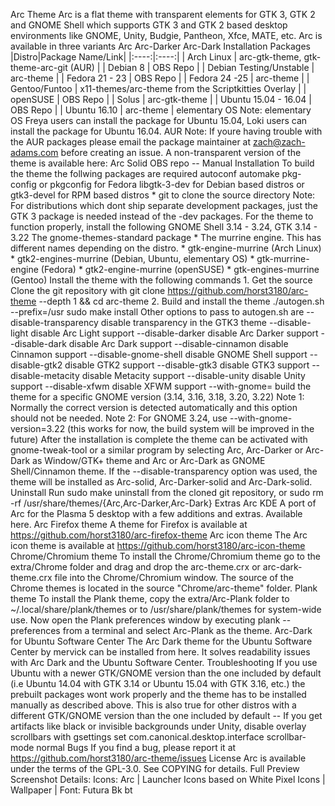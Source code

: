 Arc Theme Arc is a flat theme with transparent elements for GTK 3, GTK 2 and GNOME Shell which supports GTK 3 and GTK 2 based desktop environments like GNOME, Unity, Budgie, Pantheon, Xfce, MATE, etc. Arc is available in three variants Arc Arc-Darker Arc-Dark Installation Packages |Distro|Package Name/Link| |:----:|:----:| | Arch Linux | arc-gtk-theme, gtk-theme-arc-git (AUR) | | Debian 8 | OBS Repo | | Debian Testing/Unstable | arc-theme | | Fedora 21 - 23 | OBS Repo | | Fedora 24 -25 | arc-theme | | Gentoo/Funtoo | x11-themes/arc-theme from the Scriptkitties Overlay | | openSUSE | OBS Repo | | Solus | arc-gtk-theme | | Ubuntu 15.04 - 16.04 | OBS Repo | | Ubuntu 16.10 | arc-theme | elementary OS Note: elementary OS Freya users can install the package for Ubuntu 15.04, Loki users can install the package for Ubuntu 16.04. AUR Note: If youre having trouble with the AUR packages please email the package maintainer at zach@zach-adams.com before creating an issue. A non-transparent version of the theme is available here: Arc Solid OBS repo -- Manual Installation To build the theme the follwing packages are required autoconf automake pkg-config or pkgconfig for Fedora libgtk-3-dev for Debian based distros or gtk3-devel for RPM based distros * git to clone the source directory Note: For distributions which dont ship separate development packages, just the GTK 3 package is needed instead of the -dev packages. For the theme to function properly, install the following GNOME Shell 3.14 - 3.24, GTK 3.14 - 3.22 The gnome-themes-standard package * The murrine engine. This has different names depending on the distro. * gtk-engine-murrine (Arch Linux) * gtk2-engines-murrine (Debian, Ubuntu, elementary OS) * gtk-murrine-engine (Fedora) * gtk2-engine-murrine (openSUSE) * gtk-engines-murrine (Gentoo) Install the theme with the following commands 1. Get the source Clone the git repository with git clone https://github.com/horst3180/arc-theme --depth 1 && cd arc-theme 2. Build and install the theme ./autogen.sh --prefix=/usr sudo make install Other options to pass to autogen.sh are --disable-transparency disable transparency in the GTK3 theme --disable-light disable Arc Light support --disable-darker disable Arc Darker support --disable-dark disable Arc Dark support --disable-cinnamon disable Cinnamon support --disable-gnome-shell disable GNOME Shell support --disable-gtk2 disable GTK2 support --disable-gtk3 disable GTK3 support --disable-metacity disable Metacity support --disable-unity disable Unity support --disable-xfwm disable XFWM support --with-gnome=<version> build the theme for a specific GNOME version (3.14, 3.16, 3.18, 3.20, 3.22) Note 1: Normally the correct version is detected automatically and this option should not be needed. Note 2: For GNOME 3.24, use --with-gnome-version=3.22 (this works for now, the build system will be improved in the future) After the installation is complete the theme can be activated with gnome-tweak-tool or a similar program by selecting Arc, Arc-Darker or Arc-Dark as Window/GTK+ theme and Arc or Arc-Dark as GNOME Shell/Cinnamon theme. If the --disable-transparency option was used, the theme will be installed as Arc-solid, Arc-Darker-solid and Arc-Dark-solid. Uninstall Run sudo make uninstall from the cloned git repository, or sudo rm -rf /usr/share/themes/{Arc,Arc-Darker,Arc-Dark} Extras Arc KDE A port of Arc for the Plasma 5 desktop with a few additions and extras. Available here. Arc Firefox theme A theme for Firefox is available at https://github.com/horst3180/arc-firefox-theme Arc icon theme The Arc icon theme is available at https://github.com/horst3180/arc-icon-theme Chrome/Chromium theme To install the Chrome/Chromium theme go to the extra/Chrome folder and drag and drop the arc-theme.crx or arc-dark-theme.crx file into the Chrome/Chromium window. The source of the Chrome themes is located in the source "Chrome/arc-theme" folder. Plank theme To install the Plank theme, copy the extra/Arc-Plank folder to ~/.local/share/plank/themes or to /usr/share/plank/themes for system-wide use. Now open the Plank preferences window by executing plank --preferences from a terminal and select Arc-Plank as the theme. Arc-Dark for Ubuntu Software Center The Arc Dark theme for the Ubuntu Software Center by mervick can be installed from here. It solves readability issues with Arc Dark and the Ubuntu Software Center. Troubleshooting If you use Ubuntu with a newer GTK/GNOME version than the one included by default (i.e Ubuntu 14.04 with GTK 3.14 or Ubuntu 15.04 with GTK 3.16, etc.) the prebuilt packages wont work properly and the theme has to be installed manually as described above. This is also true for other distros with a different GTK/GNOME version than the one included by default -- If you get artifacts like black or invisible backgrounds under Unity, disable overlay scrollbars with gsettings set com.canonical.desktop.interface scrollbar-mode normal Bugs If you find a bug, please report it at https://github.com/horst3180/arc-theme/issues License Arc is available under the terms of the GPL-3.0. See COPYING for details. Full Preview Screenshot Details: Icons: Arc | Launcher Icons based on White Pixel Icons | Wallpaper | Font: Futura Bk bt